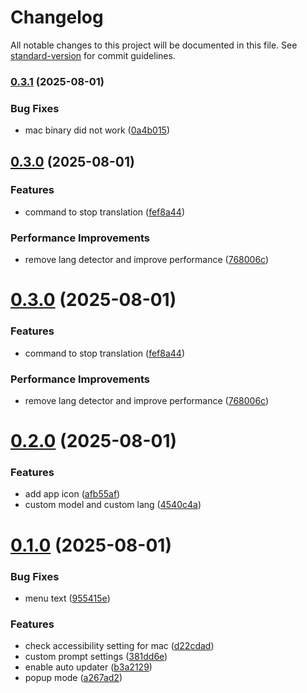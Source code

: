 # Changelog

All notable changes to this project will be documented in this file. See [standard-version](https://github.com/conventional-changelog/standard-version) for commit guidelines.

### [0.3.1](https://github.com/rot1024/honyo/compare/v0.3.0...v0.3.1) (2025-08-01)


### Bug Fixes

* mac binary did not work ([0a4b015](https://github.com/rot1024/honyo/commit/0a4b01504b5695e8aa349f0e661df91e6ab21f93))

## [0.3.0](https://github.com/rot1024/honyo/compare/v0.2.0...v0.3.0) (2025-08-01)


### Features

* command to stop translation ([fef8a44](https://github.com/rot1024/honyo/commit/fef8a441113dbf232d8774800e14ee29a1f1a401))


### Performance Improvements

* remove lang detector and improve performance ([768006c](https://github.com/rot1024/honyo/commit/768006c89ca7f6292fe0d56bf9582c835ce48f59))

# [0.3.0](https://github.com/rot1024/honyo/compare/v0.2.0...v0.3.0) (2025-08-01)


### Features

* command to stop translation ([fef8a44](https://github.com/rot1024/honyo/commit/fef8a441113dbf232d8774800e14ee29a1f1a401))


### Performance Improvements

* remove lang detector and improve performance ([768006c](https://github.com/rot1024/honyo/commit/768006c89ca7f6292fe0d56bf9582c835ce48f59))



# [0.2.0](https://github.com/rot1024/honyo/compare/v0.1.0...v0.2.0) (2025-08-01)


### Features

* add app icon ([afb55af](https://github.com/rot1024/honyo/commit/afb55af742a1c7ab11184ef73781871e7bfc7fed))
* custom model and custom lang ([4540c4a](https://github.com/rot1024/honyo/commit/4540c4a9c4444c7a992932cccc079aeb951288ce))



# [0.1.0](https://github.com/rot1024/honyo/compare/381dd6ef1b5cfa73c66722f0bd7e3ebfdf554518...v0.1.0) (2025-08-01)


### Bug Fixes

* menu text ([955415e](https://github.com/rot1024/honyo/commit/955415eb4aa21552fd726198335955fa0caea112))


### Features

* check accessibility setting for mac ([d22cdad](https://github.com/rot1024/honyo/commit/d22cdada58c31c8a32de8878ad5487b84d6cf7e8))
* custom prompt settings ([381dd6e](https://github.com/rot1024/honyo/commit/381dd6ef1b5cfa73c66722f0bd7e3ebfdf554518))
* enable auto updater ([b3a2129](https://github.com/rot1024/honyo/commit/b3a21297d8960224afeb5043586f0569d4b0f3a2))
* popup mode ([a267ad2](https://github.com/rot1024/honyo/commit/a267ad259677a0da7cbe87b94796591261b269f6))
